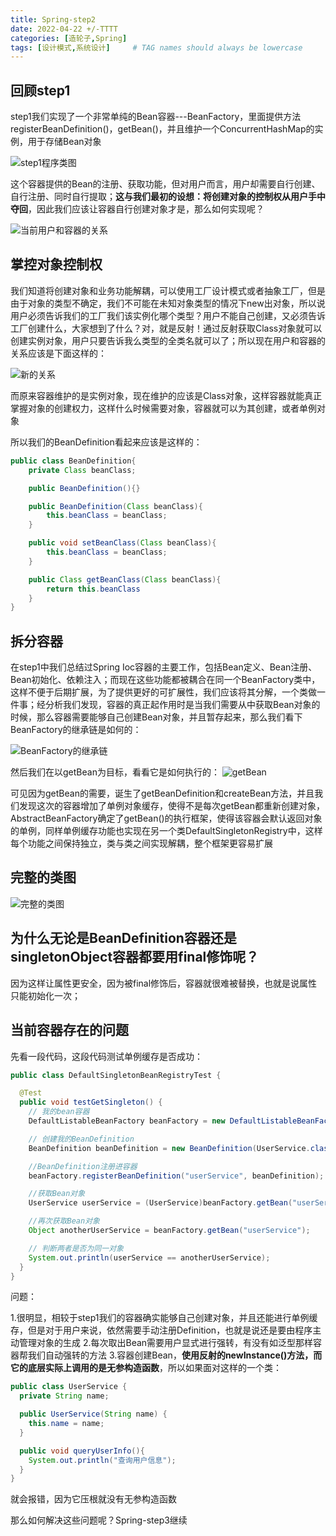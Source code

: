 ```yaml
---
title: Spring-step2
date: 2022-04-22 +/-TTTT
categories: [造轮子,Spring]
tags: [设计模式,系统设计]     # TAG names should always be lowercase
---
```


## 回顾step1

step1我们实现了一个非常单纯的Bean容器---BeanFactory，里面提供方法registerBeanDefinition()，getBean()，并且维护一个ConcurrentHashMap的实例，用于存储Bean对象

![step1程序类图](/blog/202204212141036.png "step1程序类图")

这个容器提供的Bean的注册、获取功能，但对用户而言，用户却需要自行创建、自行注册、同时自行提取；**这与我们最初的设想：将创建对象的控制权从用户手中夺回**，因此我们应该让容器自行创建对象才是，那么如何实现呢？

![当前用户和容器的关系](/blog/202204221117021.png "当前用户和容器的关系")

## 掌控对象控制权

我们知道将创建对象和业务功能解耦，可以使用工厂设计模式或者抽象工厂，但是由于对象的类型不确定，我们不可能在未知对象类型的情况下new出对象，所以说用户必须告诉我们的工厂我们该实例化哪个类型？用户不能自己创建，又必须告诉工厂创建什么，大家想到了什么？对，就是反射！通过反射获取Class对象就可以创建实例对象，用户只要告诉我么类型的全类名就可以了；所以现在用户和容器的关系应该是下面这样的：

![新的关系](/blog/202204221129943.png "新的关系")

而原来容器维护的是实例对象，现在维护的应该是Class对象，这样容器就能真正掌握对象的创建权力，这样什么时候需要对象，容器就可以为其创建，或者单例对象

所以我们的BeanDefinition看起来应该是这样的：

```java
public class BeanDefinition{
    private Class beanClass;

    public BeanDefinition(){}

    public BeanDefinition(Class beanClass){
        this.beanClass = beanClass;
    }

    public void setBeanClass(Class beanClass){
        this.beanClass = beanClass;
    }

    public Class getBeanClass(Class beanClass){
        return this.beanClass
    }
}
```

## 拆分容器

在step1中我们总结过Spring Ioc容器的主要工作，包括Bean定义、Bean注册、Bean初始化、依赖注入；而现在这些功能都被耦合在同一个BeanFactory类中，这样不便于后期扩展，为了提供更好的可扩展性，我们应该将其分解，一个类做一件事；经分析我们发现，容器的真正起作用时是当我们需要从中获取Bean对象的时候，那么容器需要能够自己创建Bean对象，并且暂存起来，那么我们看下BeanFactory的继承链是如何的：

![BeanFactory的继承链](/blog/202204251710776.png "BeanFactory的继承链")

然后我们在以getBean为目标，看看它是如何执行的：
![getBean](/blog/202204271635434.png "getBean")

可见因为getBean的需要，诞生了getBeanDefinition和createBean方法，并且我们发现这次的容器增加了单例对象缓存，使得不是每次getBean都重新创建对象，AbstractBeanFactory确定了getBean()的执行框架，使得该容器会默认返回对象的单例，同样单例缓存功能也实现在另一个类DefaultSingletonRegistry中，这样每个功能之间保持独立，类与类之间实现解耦，整个框架更容易扩展

## 完整的类图
![完整的类图](https://cdn.jsdelivr.net/gh/Casflawed/img-host@master/blog/202204271715202.png "完整的类图")

## 为什么无论是BeanDefinition容器还是singletonObject容器都要用final修饰呢？
因为这样让属性更安全，因为被final修饰后，容器就很难被替换，也就是说属性只能初始化一次；

## 当前容器存在的问题
先看一段代码，这段代码测试单例缓存是否成功：

```java
public class DefaultSingletonBeanRegistryTest {

  @Test
  public void testGetSingleton() {
    // 我的bean容器
    DefaultListableBeanFactory beanFactory = new DefaultListableBeanFactory();

    // 创建我的BeanDefinition
    BeanDefinition beanDefinition = new BeanDefinition(UserService.class);

    //BeanDefinition注册进容器
    beanFactory.registerBeanDefinition("userService", beanDefinition);

    //获取Bean对象
    UserService userService = (UserService)beanFactory.getBean("userService");

    //再次获取Bean对象
    Object anotherUserService = beanFactory.getBean("userService");

    // 判断两者是否为同一对象
    System.out.println(userService == anotherUserService);
  }
}
```

问题：

1.很明显，相较于step1我们的容器确实能够自己创建对象，并且还能进行单例缓存，但是对于用户来说，依然需要手动注册Definition，也就是说还是要由程序主动管理对象的生成
2.每次取出Bean需要用户显式进行强转，有没有如泛型那样容器帮我们自动强转的方法
3.容器创建Bean，**使用反射的newInstance()方法，而它的底层实际上调用的是无参构造函数**，所以如果面对这样的一个类：

```java
public class UserService {
  private String name;

  public UserService(String name) {
    this.name = name;
  }

  public void queryUserInfo(){
    System.out.println("查询用户信息");
  }
}
```

就会报错，因为它压根就没有无参构造函数

那么如何解决这些问题呢？Spring-step3继续